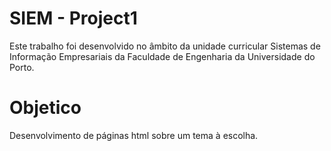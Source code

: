 # SIEM - Project1
Este trabalho foi desenvolvido no âmbito da unidade curricular Sistemas de Informação Empresariais da Faculdade de Engenharia da Universidade do Porto.

# Objetico
Desenvolvimento de páginas html sobre um tema à escolha.
